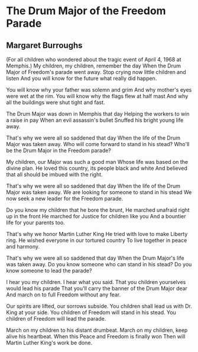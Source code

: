 # The Drum Major of the Freedom Parade
## Margaret Burroughs
(For all children who wondered about the tragic event of April 4, 1968 at
Memphis.)
My children, my children, remember the day
When the Drum Major of Freedom's parade went away.
Stop crying now little children and listen
And you will know for the future what really did happen.

You will know why your father was solemn and grim
And why mother's eyes were wet at the rim.
You will know why the flags flew at half mast
And why all the buildings were shut tight and fast.

The Drum Major was down in Memphis that day
Helping the workers to win a raise in pay
When an evil assassin's bullet
Snuffed his bright young life away.

That's why we were all so saddened that day
When the life of the Drum Major was taken away.
Who will come forward to stand in his stead?
Who'll be the Drum Major in the Freedom parade?

My children, our Major was such a good man
Whose life was based on the divine plan.
He loved this country, its people black and white
And believed that all should be imbued with the right.

That's why we were all so saddened that day
When the life of the Drum Major was taken away.
We are looking for someone to stand in his stead
We now seek a new leader for the Freedom parade.

Do you know my children that he bore the brunt,
He marched unafraid right up in the front
He marched for Justice for children like you
And a bountier life for your parents too.

That's why we honor Martin Luther King
He tried with love to make Liberty ring.
He wished everyone in our tortured country
To live together in peace and harmony.

That's why we were all so saddened that day
When the Drum Major's life was taken away.
Do you know someone who can stand in his stead?
Do you know someone to lead the parade?

I hear you my children. I hear what you said.
That you children yourselves would lead his parade
That you'll carry the banner of the Drum Major dear
And march on to full Freedom without any fear.

Our spirits are lifted, our sorrows subside.
You children shall lead us with Dr. King at your side.
You children of Freedom will stand in his stead.
You children of Freedom will lead the parade.

March on my children to his distant drumbeat.
March on my children, keep alive his heartbeat.
When this Peace and Freedom is finally won
Then will Martin Luther King's work be done.